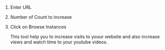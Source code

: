 1. Enter URL
2. Number of Count to increase
3. Click on Browse Instances

   This tool help you to increase visits to yoour website and also increase views and watch time to your youtube videos.
